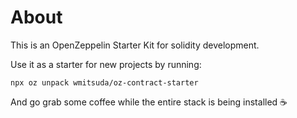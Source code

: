 # About

This is an OpenZeppelin Starter Kit for solidity development.

Use it as a starter for new projects by running:

```
npx oz unpack wmitsuda/oz-contract-starter
```

And go grab some coffee while the entire stack is being installed ☕️

